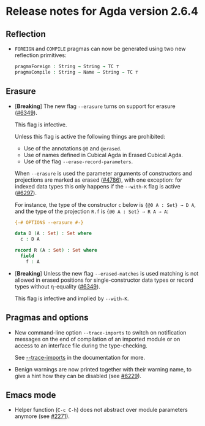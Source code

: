 Release notes for Agda version 2.6.4
====================================

Reflection
----------

* `FOREIGN` and `COMPILE` pragmas can now be generated using two new reflection primitives:

  ```agda
  pragmaForeign : String → String → TC ⊤
  pragmaCompile : String → Name → String → TC ⊤
  ```

Erasure
-------

* [**Breaking**] The new flag `--erasure` turns on support for erasure
  ([#6349](https://github.com/agda/agda/issues/6349)).

  This flag is infective.

  Unless this flag is active the following things are prohibited:
  * Use of the annotations `@0` and `@erased`.
  * Use of names defined in Cubical Agda in Erased Cubical Agda.
  * Use of the flag `--erase-record-parameters`.

  When `--erasure` is used the parameter arguments of constructors and
  projections are marked as erased
  ([#4786](https://github.com/agda/agda/issues/4786)), with one
  exception: for indexed data types this only happens if the
  `--with-K` flag is active
  ([#6297](https://github.com/agda/agda/issues/6297)).

  For instance, the type of the constructor `c` below is `{@0 A :
  Set} → D A`, and the type of the projection `R.f` is `{@0 A : Set}
  → R A → A`:
  ```agda
  {-# OPTIONS --erasure #-}

  data D (A : Set) : Set where
    c : D A

  record R (A : Set) : Set where
    field
      f : A
  ```

* [**Breaking**] Unless the new flag `--erased-matches` is used
  matching is not allowed in erased positions for single-constructor
  data types or record types without η-equality
  ([#6349](https://github.com/agda/agda/issues/6349)).

  This flag is infective and implied by `--with-K`.

Pragmas and options
-------------------

* New command-line option `--trace-imports` to switch on notification messages
  on the end of compilation of an imported module
  or on access to an interface file during the type-checking.

  See [--trace-imports](https://agda.readthedocs.io/en/v2.6.4/tools/command-line-options.html#cmdoption-trace-imports)
  in the documentation for more.

* Benign warnings are now printed together with their warning name, to give a hint how they can be disabled
  (see [#6229](https://github.com/agda/agda/issues/6229)).

Emacs mode
----------

* Helper function (`C-c C-h`) does not abstract over module parameters anymore
  (see [#2271](https://github.com/agda/agda/issues/2271)).

